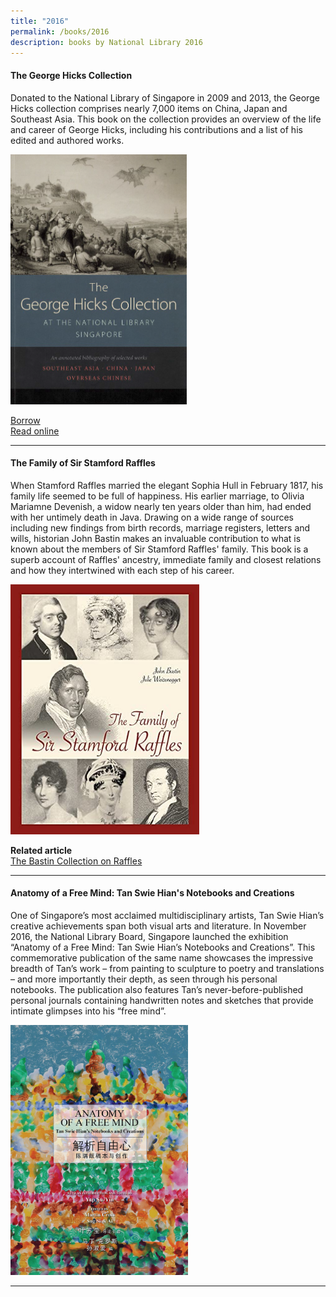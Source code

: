 ```yaml
---
title: "2016"
permalink: /books/2016
description: books by National Library 2016
---
```

#### <a style="text-decoration: none; font-weight: bold;" href="/vol-12/issue-1/apr-jun-2016/george-hicks" >The George Hicks Collection</a> 
Donated to the National Library of Singapore in 2009 and 2013, the George Hicks collection comprises nearly 7,000 items on China, Japan and Southeast Asia. This book on the collection provides an overview of the life and career of George Hicks, including his contributions and a list of his edited and authored works.

<img src=" /images/Vol-12-issue-1%2Fgeorge-hicks-collection/03_georgehicks.bmp" style="width:auto; height:400px">

[Borrow](https://eservice.nlb.gov.sg/item_holding.aspx?bid=202341813)
<br>[Read online](https://eresources.nlb.gov.sg/printheritage/detail/65669401-dc59-4b62-978b-87c39684c5a4.aspx)

<hr>

#### <a style="text-decoration: none; font-weight: bold;" href="https://eresources.nlb.gov.sg/printheritage/detail/915aba39-7a5b-4ef9-b2e6-b46f48e2f3af.aspx" target="_blank">The Family of Sir Stamford Raffles </a> 
When Stamford Raffles married the elegant Sophia Hull in February 1817, his family life seemed to be full of happiness. His earlier marriage, to Olivia Mariamne Devenish, a widow nearly ten years older than him, had ended with her untimely death in Java. Drawing on a wide range of sources including new findings from birth records, marriage registers, letters and wills, historian John Bastin makes an invaluable contribution to what is known about the members of Sir Stamford Raffles' family. This book is a superb account of Raffles' ancestry, immediate family and closest relations and how they intertwined with each step of his career. 
	
<img src="/images/publications/family%20of%20stamford%20raffles.jpg" style="width:auto;height:400px">

<b>Related article</b><br>
[The Bastin Collection on Raffles](/vol-12/issue-1/apr-jun-2016/collection-on-raffles)<br>
 
<hr>

#### <a style="text-decoration: none; font-weight: bold;" href="https://eresources.nlb.gov.sg/printheritage/detail/bb01da67-f0d1-4b9d-aa49-84171d3bbd53.aspx" target="_blank">Anatomy of a Free Mind: Tan Swie Hian's Notebooks and Creations </a> 
One of Singapore’s most acclaimed multidisciplinary artists, Tan Swie Hian’s creative achievements span both visual arts and literature. In November 2016, the National Library Board, Singapore launched the exhibition “Anatomy of a Free Mind: Tan Swie Hian’s Notebooks and Creations”. This commemorative publication of the same name showcases the impressive breadth of Tan’s work – from painting to sculpture to poetry and translations – and more importantly their depth, as seen through his personal notebooks. The publication also features Tan’s never-before-published personal journals containing handwritten notes and sketches that provide intimate glimpses into his “free mind”.
	
<img src="/images/publications/Anatomy%20of%20a%20Free%20Mind%20Tan%20Swie%20Hian's%20Notebooks%20and%20Creations.jpg" style="width:auto;height:400px">

<hr>